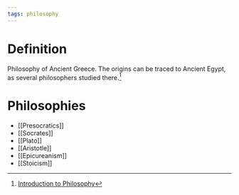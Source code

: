 ```yaml
---
tags: philosophy
---
```


# Definition

Philosophy of Ancient Greece. The origins can be traced to Ancient Egypt, as several philosophers studied there.[^1]

# Philosophies

- [[Presocratics]]
- [[Socrates]]
- [[Plato]]
- [[Aristotle]]
- [[Epicureanism]]
- [[Stoicism]]

[^1]: [Introduction to Philosophy](zotero://open-pdf/library/items/M84L5RRJ?page=120)
